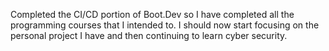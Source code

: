 Completed the CI/CD portion of Boot.Dev so I have completed all the programming courses that I intended to. I should now start focusing on the personal project I have and then continuing to learn cyber security.

